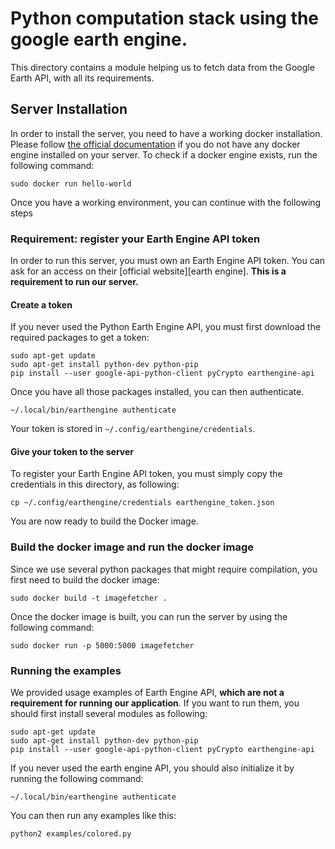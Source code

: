 # Python computation stack using the google earth engine.

This directory contains a module helping us to fetch data from the Google Earth
API, with all its requirements.

## Server Installation

In order to install the server, you need to have a working docker installation.
Please follow [the official documentation][docker install] if you do not have
any docker engine installed on your server. To check if a docker engine exists,
run the following command:

    sudo docker run hello-world

Once you have a working environment, you can continue with the following steps

### Requirement: register your Earth Engine API token

In order to run this server, you must own an Earth Engine API token. You can
ask for an access on their [official website][earth engine]. **This is a
requirement to run our server.**

#### Create a token

If you never used the Python Earth Engine API, you must first download the
required packages to get a token:

    sudo apt-get update
    sudo apt-get install python-dev python-pip
    pip install --user google-api-python-client pyCrypto earthengine-api

Once you have all those packages installed, you can then authenticate.

    ~/.local/bin/earthengine authenticate

Your token is stored in `~/.config/earthengine/credentials`.

#### Give your token to the server

To register your Earth Engine API token, you must simply copy the credentials
in this directory, as following:

    cp ~/.config/earthengine/credentials earthengine_token.json

You are now ready to build the Docker image.

### Build the docker image and run the docker image

Since we use several python packages that might require compilation, you first
need to build the docker image:

    sudo docker build -t imagefetcher .

Once the docker image is built, you can run the server by using the following command:

    sudo docker run -p 5000:5000 imagefetcher

### Running the examples

We provided usage examples of Earth Engine API, **which are not a requirement
for running our application**. If you want to run them, you should first install
several modules as following:

    sudo apt-get update
    sudo apt-get install python-dev python-pip
    pip install --user google-api-python-client pyCrypto earthengine-api

If you never used the earth engine API, you should also initialize it by running
the following command:

    ~/.local/bin/earthengine authenticate

You can then run any examples like this:

    python2 examples/colored.py

[docker install]: https://docs.docker.com/engine/installation/linux/
